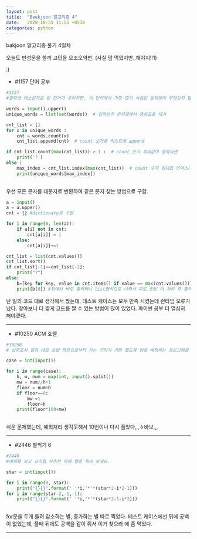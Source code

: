 ```yaml
---
layout: post
title:  "Baekjoon 알고리즘 4"
date:   2020-10-31 11:55 +0530
categories: python
---
```


bakjoon 알고리즘 풀기 4일차

오늘도 반성문을 쓸까 고민을 오조오억번. (사실 맘 먹었지만..해야지!!1)

:)

- #1157	단어 공부

```python
#1157
#알파벳 대소문자로 된 단어가 주어지면, 이 단어에서 가장 많이 사용된 알파벳이 무엇인지 알아내는 프로그램을 작성하시오. 단, 대문자와 소문자를 구분하지 않는다.

words = input().upper()
unique_words = list(set(words))  # 입력받은 문자열에서 중복값을 제거

cnt_list = []
for x in unique_words :
    cnt = words.count(x)
    cnt_list.append(cnt)  # count 숫자를 리스트에 append

if cnt_list.count(max(cnt_list)) > 1 :  # count 숫자 최대값이 중복되면
    print('?')
else :
    max_index = cnt_list.index(max(cnt_list))  # count 숫자 최대값 인덱스(위치)
    print(unique_words[max_index])
    
```

우선 모든 문자를 대문자로 변환하여 같은 문자 찾는 방법으로 구함.

```python
a = input()
a = a.upper()
cnt = {} #dictionary로 구현

for i in range(0, len(a)):
    if a[i] not in cnt:
        cnt[a[i]] = 1
    else:
        cnt[a[i]]+=1

cnt_list = list(cnt.values())
cnt_list.sort()
if cnt_list[-1]==cnt_list[-2]:
    print("?")
else:
    b=[key for key, value in cnt.items() if value == max(cnt.values())] #value로 key찾기위해 for문 돌림 
    print(b[0]) #위에서 바로 출력하니 list형식으로 나와서 따로 한번 더 처리 후 출력 
```

난 밑의 코드 대로 생각해서 짰는데, 테스트 케이스는 모두 만족 시켰는데 런타임 오류가 났다.
찾아보니 더 짧게 코드를 짤 수 있는 방법이 많이 있었다. 파이썬 공부 더 열심히 해야겠다.

---

- #10250	ACM 호텔

```python
#10250
# 설문조사 결과 대로 호텔 정문으로부터 걷는 거리가 가장 짧도록 방을 배정하는 프로그램을 작성하고자 한다.

case = int(input())

for i in range(case):
    h, w, num = map(int, input().split())
    mw = num//h+1
    floor = num%h
    if floor==0:
        mw-=1
        floor=h
    print(floor*100+mw)
    
```

쉬운 문제였는데, 예외처리 생각못해서 10번이나 다시 풀었다,,,ㅎ바보,,,


---

- #2446	별찍기 6

```python
#2446
#예제를 보고 규칙을 유추한 뒤에 별을 찍어 보세요.

star = int(input())

for i in range(0, star):
    print("{}{}".format(' '*i,'*'*(star*2-i*2-1)))
for i in range(star-2,-1,-1):
    print("{}{}".format(' '*i,'*'*(star*2-1-i*2)))
    
```

for문을 두개 돌려 감소하는 별, 증가하는 별 따로 찍었다.
테스트 케이스에선 뒤에 공백이 없었는데, 풀때 뒤에도 공백을 같이 줘서 이거 찾으라 애 좀 먹었다.

---
